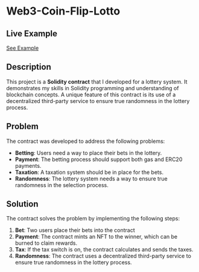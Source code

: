 # Web3-Coin-Flip-Lotto

## Live Example
[See Example](https://polygonscan.com/address/0x73d2aba9ab248fdb652c445db3dce86f93cf47a1#code)

## Description

This project is a **Solidity contract** that I developed for a lottery system. It demonstrates my skills in Solidity programming and understanding of blockchain concepts. A unique feature of this contract is its use of a decentralized third-party service to ensure true randomness in the lottery process.

## Problem

The contract was developed to address the following problems:

- **Betting**: Users need a way to place their bets in the lottery.
- **Payment**: The betting process should support both gas and ERC20 payments.
- **Taxation**: A taxation system should be in place for the bets.
- **Randomness**: The lottery system needs a way to ensure true randomness in the selection process.

## Solution

The contract solves the problem by implementing the following steps:

1. **Bet**: Two users place their bets into the contract
2. **Payment**: The contract mints an NFT to the winner, which can be burned to claim rewards.
3. **Tax**: If the tax switch is on, the contract calculates and sends the taxes.
4. **Randomness**: The contract uses a decentralized third-party service to ensure true randomness in the lottery process.

